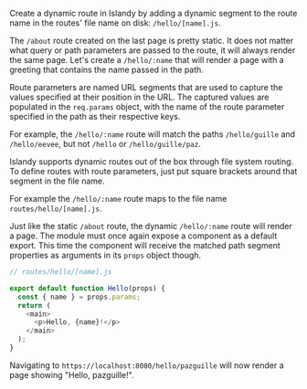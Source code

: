 Create a dynamic route in Islandy by adding a dynamic segment to the route name in the routes' file name on disk: `/hello/[name].js`.

The `/about` route created on the last page is pretty static. It does not matter what query or path parameters are passed to the route, it will always render the same page. Let's create a `/hello/:name` that will render a page with a greeting that contains the name passed in the path.

Route parameters are named URL segments that are used to capture the values specified at their position in the URL. The captured values are populated in the `req.params` object, with the name of the route parameter specified in the path as their respective keys.

For example, the `/hello/:name` route will match the paths `/hello/guille` and `/hello/eevee`, but not `/hello` or `/hello/guille/paz`.

Islandy supports dynamic routes out of the box through file system routing. To define routes with route parameters, just put square brackets around that segment in the file name.

For example the `/hello/:name` route maps to the file name `routes/hello/[name].js`.

Just like the static `/about` route, the dynamic `/hello/:name` route will render a page. The module must once again expose a component as a default export. This time the component will receive the matched path segment properties as arguments in its `props` object though.

```js
// routes/hello/[name].js

export default function Hello(props) {
  const { name } = props.params;
  return (
    <main>
      <p>Hello, {name}!</p>
    </main>
  );
}
```

Navigating to `https://localhost:8080/hello/pazguille` will now render a page showing "Hello, pazguille!".
